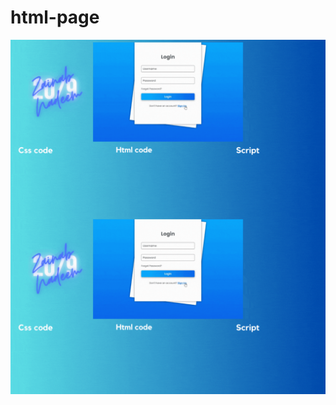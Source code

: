 # html-page

<img align="right" alt="GIF" src="https://github.com/ZainabNadeem/Login/blob/main/image/login.gif" />

<img align="right" alt="GIF" src="https://github.com/ZainabNadeem/Login/blob/main/image/login.gif" />

